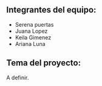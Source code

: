 ## Integrantes del equipo:
- Serena puertas
- Juana Lopez
- Keila Gimenez
- Ariana Luna

## Tema del proyecto:
A definir.
